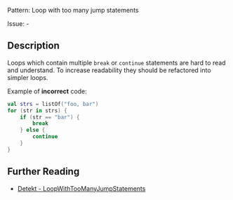 Pattern: Loop with too many jump statements

Issue: -

## Description

Loops which contain multiple `break` or `continue` statements are hard to read and understand. To increase readability they should be refactored into simpler loops.

Example of **incorrect** code:

```kotlin
val strs = listOf("foo, bar")
for (str in strs) {
    if (str == "bar") {
        break
    } else {
        continue
    }
}
```

## Further Reading

* [Detekt - LoopWithTooManyJumpStatements](https://detekt.dev/docs/rules/style/#loopwithtoomanyjumpstatements)